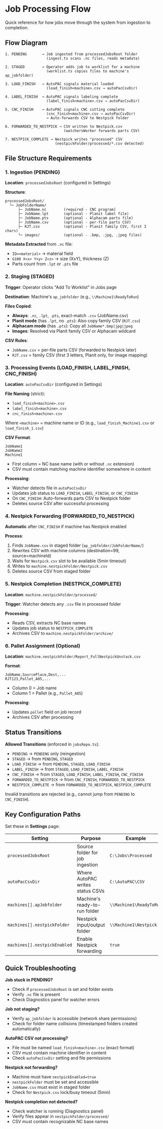 # Job Processing Flow

Quick reference for how jobs move through the system from ingestion to completion.

## Flow Diagram

```
1. PENDING       → Job ingested from processedJobsRoot folder
                   (ingest.ts scans .nc files, reads metadata)

2. STAGED        → Operator adds job to worklist for a machine
                   (worklist.ts copies files to machine's ap_jobfolder)

3. LOAD_FINISH   → AutoPAC signals material loaded
                   (load_finish<machine>.csv → autoPacCsvDir)

4. LABEL_FINISH  → AutoPAC signals labeling complete
                   (label_finish<machine>.csv → autoPacCsvDir)

5. CNC_FINISH    → AutoPAC signals CNC cutting complete
                   (cnc_finish<machine>.csv → autoPacCsvDir)
                   → Auto-forwards CSV to Nestpick folder

6. FORWARDED_TO_NESTPICK → CSV written to Nestpick.csv
                           (watchersWorker forwards parts CSV)

7. NESTPICK_COMPLETE → Nestpick writes "processed" CSV
                       (nestpickFolder/processed/*.csv detected)
```

## File Structure Requirements

### 1. Ingestion (PENDING)
**Location**: `processedJobsRoot` (configured in Settings)

**Structure**:
```
processedJobsRoot/
  └─ JobFolderName/
      ├─ JobName.nc        (required - CNC program)
      ├─ JobName.lpt       (optional - Planit label file)
      ├─ JobName.pts       (optional - Alphacam parts file)
      ├─ JobName.csv       (optional - per-file parts CSV)
      ├─ RJT.csv           (optional - Planit family CSV, first 3 chars)
      └─ images/           (optional - .bmp, .jpg, .jpeg files)
```

**Metadata Extracted** from `.nc` file:
- `ID=<material>` → material field
- `G100 X<x> Y<y> Z<z>` → size (XxY), thickness (Z)
- Parts count from `.lpt` or `.pts` file

### 2. Staging (STAGED)
**Trigger**: Operator clicks "Add To Worklist" in Jobs page

**Destination**: Machine's `ap_jobfolder` (e.g., `\\Machine1\ReadyToRun`)

**Files Copied**:
- **Always**: `.nc`, `.lpt`, `.pts`, exact-match `.csv` (JobName.csv)
- **Planit mode** (has `.lpt`, no `.pts`): Also copy family CSV (`RJT.csv`)
- **Alphacam mode** (has `.pts`): Copy all `JobName*.bmp|jpg|jpeg`
- **Images**: Resolved via Planit family CSV or Alphacam wildcard

**CSV Rules**:
- `JobName.csv` = per-file parts CSV (forwarded to Nestpick later)
- `RJT.csv` = family CSV (first 3 letters, Planit only, for image mapping)

### 3. Processing Events (LOAD_FINISH, LABEL_FINISH, CNC_FINISH)
**Location**: `autoPacCsvDir` (configured in Settings)

**File Naming** (strict):
- `load_finish<machine>.csv`
- `label_finish<machine>.csv`
- `cnc_finish<machine>.csv`

Where `<machine>` = machine name or ID (e.g., `load_finish_Machine1.csv` or `load_finish_1.csv`)

**CSV Format**:
```csv
JobName1
JobName2
Machine1
```
- First column = NC base name (with or without `.nc` extension)
- CSV must contain matching machine identifier somewhere in content

**Processing**:
- Watcher detects file in `autoPacCsvDir`
- Updates job status to `LOAD_FINISH`, `LABEL_FINISH`, or `CNC_FINISH`
- On `CNC_FINISH`: Auto-forwards parts CSV to Nestpick folder
- Deletes source CSV after successful processing

### 4. Nestpick Forwarding (FORWARDED_TO_NESTPICK)
**Automatic** after `CNC_FINISH` if machine has Nestpick enabled

**Process**:
1. Finds `JobName.csv` in staged folder (`ap_jobfolder/JobFolderName/`)
2. Rewrites CSV with machine columns (destination=99, source=machineId)
3. Waits for `Nestpick.csv` slot to be available (5min timeout)
4. Writes to `machine.nestpickFolder/Nestpick.csv`
5. Deletes source CSV from staged folder

### 5. Nestpick Completion (NESTPICK_COMPLETE)
**Location**: `machine.nestpickFolder/processed/`

**Trigger**: Watcher detects any `.csv` file in processed folder

**Processing**:
- Reads CSV, extracts NC base names
- Updates job status to `NESTPICK_COMPLETE`
- Archives CSV to `machine.nestpickFolder/archive/`

### 6. Pallet Assignment (Optional)
**Location**: `machine.nestpickFolder/Report_FullNestpickUnstack.csv`

**Format**:
```csv
JobName,SourcePlace,Dest,...
RJT123,Pallet_A05,...
```
- Column 0 = Job name
- Column 1 = Pallet (e.g., `Pallet_A05`)

**Processing**:
- Updates `pallet` field on job record
- Archives CSV after processing

## Status Transitions

**Allowed Transitions** (enforced in `jobsRepo.ts`):
- `PENDING` → `PENDING` only (reingestion)
- `STAGED` → from `PENDING`, `STAGED`
- `LOAD_FINISH` → from `PENDING`, `STAGED`, `LOAD_FINISH`
- `LABEL_FINISH` → from `STAGED`, `LOAD_FINISH`, `LABEL_FINISH`
- `CNC_FINISH` → from `STAGED`, `LOAD_FINISH`, `LABEL_FINISH`, `CNC_FINISH`
- `FORWARDED_TO_NESTPICK` → from `CNC_FINISH`, `FORWARDED_TO_NESTPICK`
- `NESTPICK_COMPLETE` → from `FORWARDED_TO_NESTPICK`, `NESTPICK_COMPLETE`

Invalid transitions are rejected (e.g., cannot jump from `PENDING` to `CNC_FINISH`).

## Key Configuration Paths

Set these in **Settings** page:

| Setting | Purpose | Example |
|---------|---------|---------|
| `processedJobsRoot` | Source folder for job ingestion | `C:\Jobs\Processed` |
| `autoPacCsvDir` | Where AutoPAC writes status CSVs | `C:\AutoPAC\CSV` |
| `machines[].apJobfolder` | Machine's ready-to-run folder | `\\Machine1\ReadyToRun` |
| `machines[].nestpickFolder` | Nestpick input/output folder | `\\Machine1\Nestpick` |
| `machines[].nestpickEnabled` | Enable Nestpick forwarding | `true` |

## Quick Troubleshooting

**Job stuck in PENDING?**
- Check if `processedJobsRoot` is set and folder exists
- Verify `.nc` file is present
- Check Diagnostics panel for watcher errors

**Job not staging?**
- Verify `ap_jobfolder` is accessible (network share permissions)
- Check for folder name collisions (timestamped folders created automatically)

**AutoPAC CSV not processing?**
- File must be named `load_finish<machine>.csv` (exact format)
- CSV must contain machine identifier in content
- Check `autoPacCsvDir` setting and file permissions

**Nestpick not forwarding?**
- Machine must have `nestpickEnabled=true`
- `nestpickFolder` must be set and accessible
- `JobName.csv` must exist in staged folder
- Check for `Nestpick.csv` lock/busy timeout (5min)

**Nestpick completion not detected?**
- Check watcher is running (Diagnostics panel)
- Verify files appear in `nestpickFolder/processed/`
- CSV must contain recognizable NC base names
